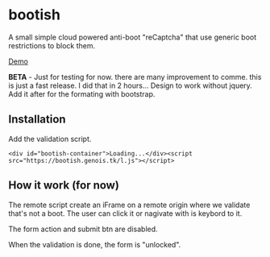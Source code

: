 # bootish
A small simple cloud powered anti-boot "reCaptcha" that use generic boot restrictions to block them.

[Demo](https://bootish.genois.tk/exemple/)

**BETA** - Just for testing for now. there are many improvement to comme. this is just a fast release. I did that in 2 hours... Design to work without jquery. Add it after for the formating with bootstrap.

## Installation

Add the validation script.
```
<div id="bootish-container">Loading...</div><script src="https://bootish.genois.tk/l.js"></script>
```

## How it work (for now)

The remote script create an iFrame on a remote origin where we validate that's not a boot. The user can click it or nagivate with is keybord to it.

The form action and submit btn are disabled.

When the validation is done, the form is "unlocked".
